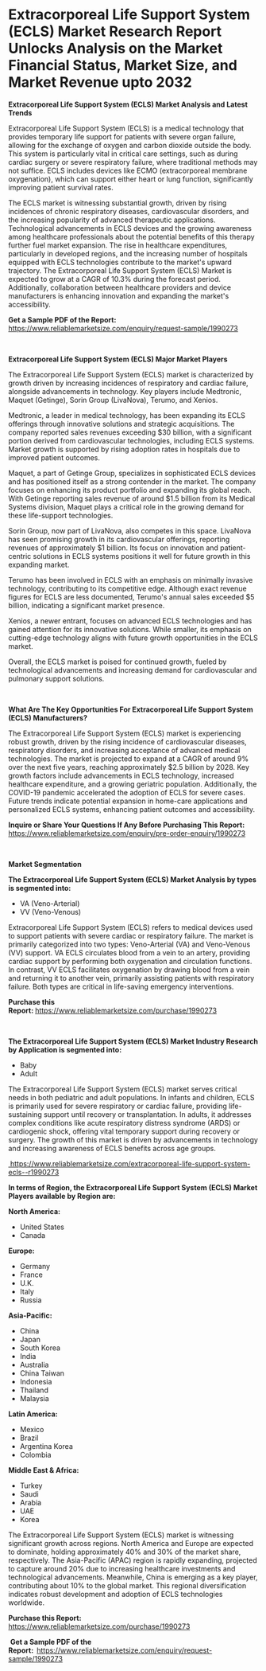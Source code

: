 <p><h1>Extracorporeal Life Support System (ECLS) Market Research Report Unlocks Analysis on the Market Financial Status, Market Size, and Market Revenue upto 2032</h1></p><p><strong>Extracorporeal Life Support System (ECLS) Market Analysis and Latest Trends</strong></p>
<p><p>Extracorporeal Life Support System (ECLS) is a medical technology that provides temporary life support for patients with severe organ failure, allowing for the exchange of oxygen and carbon dioxide outside the body. This system is particularly vital in critical care settings, such as during cardiac surgery or severe respiratory failure, where traditional methods may not suffice. ECLS includes devices like ECMO (extracorporeal membrane oxygenation), which can support either heart or lung function, significantly improving patient survival rates.</p><p>The ECLS market is witnessing substantial growth, driven by rising incidences of chronic respiratory diseases, cardiovascular disorders, and the increasing popularity of advanced therapeutic applications. Technological advancements in ECLS devices and the growing awareness among healthcare professionals about the potential benefits of this therapy further fuel market expansion. The rise in healthcare expenditures, particularly in developed regions, and the increasing number of hospitals equipped with ECLS technologies contribute to the market's upward trajectory. The Extracorporeal Life Support System (ECLS) Market is expected to grow at a CAGR of 10.3% during the forecast period. Additionally, collaboration between healthcare providers and device manufacturers is enhancing innovation and expanding the market's accessibility.</p></p>
<p><strong>Get a Sample PDF of the Report:&nbsp;</strong> <a href="https://www.reliablemarketsize.com/enquiry/request-sample/1990273?utm_campaign=2565&utm_medium=2&utm_source=Github&utm_content=ia&utm_term=16042025&utm_id=extracorporeal-life-support-system-ecls">https://www.reliablemarketsize.com/enquiry/request-sample/1990273</a></p>
<p>&nbsp;</p>
<p><strong>Extracorporeal Life Support System (ECLS) Major Market Players</strong></p>
<p><p>The Extracorporeal Life Support System (ECLS) market is characterized by growth driven by increasing incidences of respiratory and cardiac failure, alongside advancements in technology. Key players include Medtronic, Maquet (Getinge), Sorin Group (LivaNova), Terumo, and Xenios.</p><p>Medtronic, a leader in medical technology, has been expanding its ECLS offerings through innovative solutions and strategic acquisitions. The company reported sales revenues exceeding $30 billion, with a significant portion derived from cardiovascular technologies, including ECLS systems. Market growth is supported by rising adoption rates in hospitals due to improved patient outcomes.</p><p>Maquet, a part of Getinge Group, specializes in sophisticated ECLS devices and has positioned itself as a strong contender in the market. The company focuses on enhancing its product portfolio and expanding its global reach. With Getinge reporting sales revenue of around $1.5 billion from its Medical Systems division, Maquet plays a critical role in the growing demand for these life-support technologies.</p><p>Sorin Group, now part of LivaNova, also competes in this space. LivaNova has seen promising growth in its cardiovascular offerings, reporting revenues of approximately $1 billion. Its focus on innovation and patient-centric solutions in ECLS systems positions it well for future growth in this expanding market.</p><p>Terumo has been involved in ECLS with an emphasis on minimally invasive technology, contributing to its competitive edge. Although exact revenue figures for ECLS are less documented, Terumo's annual sales exceeded $5 billion, indicating a significant market presence.</p><p>Xenios, a newer entrant, focuses on advanced ECLS technologies and has gained attention for its innovative solutions. While smaller, its emphasis on cutting-edge technology aligns with future growth opportunities in the ECLS market.</p><p>Overall, the ECLS market is poised for continued growth, fueled by technological advancements and increasing demand for cardiovascular and pulmonary support solutions.</p></p>
<p>&nbsp;</p>
<p><strong>What Are The Key Opportunities For Extracorporeal Life Support System (ECLS) Manufacturers?</strong></p>
<p><p>The Extracorporeal Life Support System (ECLS) market is experiencing robust growth, driven by the rising incidence of cardiovascular diseases, respiratory disorders, and increasing acceptance of advanced medical technologies. The market is projected to expand at a CAGR of around 9% over the next five years, reaching approximately $2.5 billion by 2028. Key growth factors include advancements in ECLS technology, increased healthcare expenditure, and a growing geriatric population. Additionally, the COVID-19 pandemic accelerated the adoption of ECLS for severe cases. Future trends indicate potential expansion in home-care applications and personalized ECLS systems, enhancing patient outcomes and accessibility.</p></p>
<p><strong>Inquire or Share Your Questions If Any Before Purchasing This Report:</strong> <a href="https://www.reliablemarketsize.com/enquiry/pre-order-enquiry/1990273?utm_campaign=2565&utm_medium=2&utm_source=Github&utm_content=ia&utm_term=16042025&utm_id=extracorporeal-life-support-system-ecls">https://www.reliablemarketsize.com/enquiry/pre-order-enquiry/1990273</a></p>
<p>&nbsp;</p>
<p><strong>Market Segmentation</strong></p>
<p><strong>The Extracorporeal Life Support System (ECLS) Market Analysis by types is segmented into:</strong></p>
<p><ul><li>VA (Veno-Arterial)</li><li>VV (Veno-Venous)</li></ul></p>
<p><p>Extracorporeal Life Support System (ECLS) refers to medical devices used to support patients with severe cardiac or respiratory failure. The market is primarily categorized into two types: Veno-Arterial (VA) and Veno-Venous (VV) support. VA ECLS circulates blood from a vein to an artery, providing cardiac support by performing both oxygenation and circulation functions. In contrast, VV ECLS facilitates oxygenation by drawing blood from a vein and returning it to another vein, primarily assisting patients with respiratory failure. Both types are critical in life-saving emergency interventions.</p></p>
<p><strong>Purchase this Report:&nbsp;</strong><a href="https://www.reliablemarketsize.com/purchase/1990273?utm_campaign=2565&utm_medium=2&utm_source=Github&utm_content=ia&utm_term=16042025&utm_id=extracorporeal-life-support-system-ecls">https://www.reliablemarketsize.com/purchase/1990273</a></p>
<p>&nbsp;</p>
<p><strong>The Extracorporeal Life Support System (ECLS) Market Industry Research by Application is segmented into:</strong></p>
<p><ul><li>Baby</li><li>Adult</li></ul></p>
<p><p>The Extracorporeal Life Support System (ECLS) market serves critical needs in both pediatric and adult populations. In infants and children, ECLS is primarily used for severe respiratory or cardiac failure, providing life-sustaining support until recovery or transplantation. In adults, it addresses complex conditions like acute respiratory distress syndrome (ARDS) or cardiogenic shock, offering vital temporary support during recovery or surgery. The growth of this market is driven by advancements in technology and increasing awareness of ECLS benefits across age groups.</p></p>
<p><a href="https://www.reliablemarketsize.com/extracorporeal-life-support-system-ecls--r1990273?utm_campaign=2565&utm_medium=2&utm_source=Github&utm_content=ia&utm_term=16042025&utm_id=extracorporeal-life-support-system-ecls">&nbsp;https://www.reliablemarketsize.com/extracorporeal-life-support-system-ecls--r1990273</a></p>
<p><strong>In terms of Region, the Extracorporeal Life Support System (ECLS) Market Players available by Region are:</strong></p>
<p>
    <p> <strong> North America: </strong>
        <ul>
            <li>United States</li>
            <li>Canada</li>
        </ul>
        </p> 
    <p> <strong> Europe: </strong>
        <ul>
            <li>Germany</li>
            <li>France</li>
            <li>U.K.</li>
            <li>Italy</li>
            <li>Russia</li>
        </ul>
        </p> 
    <p> <strong> Asia-Pacific: </strong>
        <ul>
            <li>China</li>
            <li>Japan</li>
            <li>South Korea</li>
            <li>India</li>
            <li>Australia</li>
            <li>China Taiwan</li>
            <li>Indonesia</li>
            <li>Thailand</li>
            <li>Malaysia</li>
        </ul>
        </p> 
    <p> <strong> Latin America: </strong>
        <ul>
            <li>Mexico</li>
            <li>Brazil</li>
            <li>Argentina Korea</li>
            <li>Colombia</li>
        </ul>
        </p> 
    <p> <strong> Middle East & Africa: </strong>
        <ul>
            <li>Turkey</li>
            <li>Saudi</li>
            <li>Arabia</li>
            <li>UAE</li>
            <li>Korea</li>
        </ul>
    </p>
    </p>
<p><p>The Extracorporeal Life Support System (ECLS) market is witnessing significant growth across regions. North America and Europe are expected to dominate, holding approximately 40% and 30% of the market share, respectively. The Asia-Pacific (APAC) region is rapidly expanding, projected to capture around 20% due to increasing healthcare investments and technological advancements. Meanwhile, China is emerging as a key player, contributing about 10% to the global market. This regional diversification indicates robust development and adoption of ECLS technologies worldwide.</p></p>
<p><strong>Purchase this Report: </strong><a href="https://www.reliablemarketsize.com/purchase/1990273?utm_campaign=2565&utm_medium=2&utm_source=Github&utm_content=ia&utm_term=16042025&utm_id=extracorporeal-life-support-system-ecls">https://www.reliablemarketsize.com/purchase/1990273</a></p>
<p>&nbsp;<strong>Get a Sample PDF of the Report:&nbsp;&nbsp;</strong><a href="https://www.reliablemarketsize.com/enquiry/request-sample/1990273?utm_campaign=2565&utm_medium=2&utm_source=Github&utm_content=ia&utm_term=16042025&utm_id=extracorporeal-life-support-system-ecls">https://www.reliablemarketsize.com/enquiry/request-sample/1990273</a></p>
<p><strong></strong></p>
<p><p></p><p></p><p></p></p>
